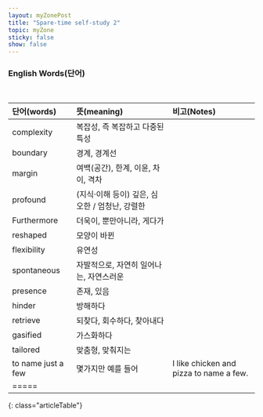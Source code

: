 ```yaml
---
layout: myZonePost
title: "Spare-time self-study 2"
topic: myZone
sticky: false
show: false
---
```


### English Words(단어)   
   
<br>

| 단어(words) | 뜻(meaning) | 비고(Notes) |
|:------------|:------------|:-----------|
| complexity | 복잡성, 즉 복잡하고 다중된 특성 |  |
| boundary | 경계, 경계선 |  |
| margin | 여백(공간), 한계, 이윤, 차이, 격차 |  |
| profound | (지식·이해 등이) 깊은, 심오한 / 엄청난, 강렬한 |  |
| Furthermore | 더욱이, 뿐만아니라, 게다가 |  |
| reshaped | 모양이 바뀐 |  |
| flexibility | 유연성 | |
| spontaneous | 자발적으로, 자연히 일어나는, 자연스러운 | |
| presence | 존재, 있음 | |
| hinder | 방해하다 | |
| retrieve | 되찾다, 회수하다, 찾아내다 | |
| gasified | 가스화하다 | |
| tailored | 맞춤형, 맞춰지는 | |
| to name just a few | 몇가지만 예를 들어 |  I like chicken and pizza to name a few. |
|=====
{: class="articleTable"}